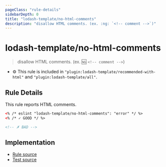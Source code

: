 ```yaml
---
pageClass: "rule-details"
sidebarDepth: 0
title: "lodash-template/no-html-comments"
description: "disallow HTML comments. (ex. :ng: `<!-- comment -->`)"
---
```


# lodash-template/no-html-comments

> disallow HTML comments. (ex. :ng: `<!-- comment -->`)

- :gear: This rule is included in `"plugin:lodash-template/recommended-with-html"` and `"plugin:lodash-template/all"`.

## Rule Details

This rule reports HTML comments.

<!-- prettier-ignore -->
```html
<% /* eslint "lodash-template/no-html-comments": "error" */ %>
<% /* ✓ GOOD */ %>

<!-- ✗ BAD -->
```

## Implementation

- [Rule source](https://github.com/yusufkandemir/eslint-plugin-lodash-template/blob/master/lib/rules/no-html-comments.js)
- [Test source](https://github.com/yusufkandemir/eslint-plugin-lodash-template/blob/master/tests/lib/rules/no-html-comments.js)
